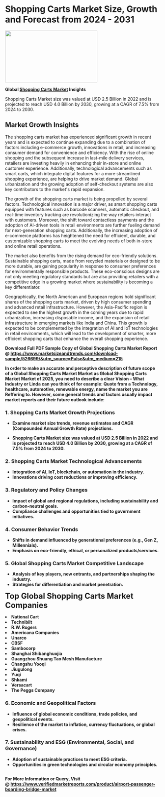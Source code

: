 <H1>Shopping Carts Market Size, Growth and Forecast from 2024 - 2031</H1><img class="aligncenter size-medium wp-image-584254" src="https://thirdeyenews.in/wp-content/uploads/2024/09/Global-Market-Research-300x168.jpeg" alt="" width="300" height="168" /><p><strong>Global&nbsp;<a href="https://www.marketsizeandtrends.com/download-sample/526699/&amp;utm_source=Pulse&amp;utm_medium=215">Shopping Carts Market</a> Insights</strong></p><p>Shopping Carts Market size was valued at USD 2.5 Billion in 2022 and is projected to reach USD 4.0 Billion by 2030, growing at a CAGR of 7.5% from 2024 to 2030.</p><p><h2>Market Growth Insights</h2> <p>The shopping carts market has experienced significant growth in recent years and is expected to continue expanding due to a combination of factors including e-commerce growth, innovations in retail, and increasing consumer demand for convenience and efficiency. With the rise of online shopping and the subsequent increase in last-mile delivery services, retailers are investing heavily in enhancing their in-store and online customer experience. Additionally, technological advancements such as smart carts, which integrate digital features for a more streamlined shopping experience, are helping to drive market demand. Global urbanization and the growing adoption of self-checkout systems are also key contributors to the market's rapid expansion.</p> <p><strong></strong></p> <p>The growth of the shopping carts market is being propelled by several factors. Technological innovation is a major driver, as smart shopping carts equipped with features such as barcode scanners, automatic checkout, and real-time inventory tracking are revolutionizing the way retailers interact with customers. Moreover, the shift toward contactless payments and the adoption of AI-driven tools in retail environments are further fueling demand for next-generation shopping carts. Additionally, the increasing adoption of e-commerce platforms has heightened the need for efficient, durable, and customizable shopping carts to meet the evolving needs of both in-store and online retail operations.</p> <p>The market also benefits from the rising demand for eco-friendly solutions. Sustainable shopping carts, made from recycled materials or designed to be more durable, are gaining popularity in response to consumer preferences for environmentally responsible products. These eco-conscious designs are not only meeting regulatory standards but are also providing retailers with a competitive edge in a growing market where sustainability is becoming a key differentiator.</p> <p>Geographically, the North American and European regions hold significant shares of the shopping carts market, driven by high consumer spending and advanced retail infrastructure. However, the Asia-Pacific region is expected to see the highest growth in the coming years due to rapid urbanization, increasing disposable income, and the expansion of retail infrastructure in emerging markets like India and China. This growth is expected to be complemented by the integration of AI and IoT technologies in retail environments, which will lead to the development of smarter, more efficient shopping carts that enhance the overall shopping experience.</p> <p><strong></p><p><span class=""><strong>Download Full PDF Sample Copy of Global Shopping Carts Market Report</strong> @ <a href="https://www.marketsizeandtrends.com/download-sample/526699/&amp;utm_source=Pulse&amp;utm_medium=215" target="_blank">https://www.marketsizeandtrends.com/download-sample/526699/&amp;utm_source=Pulse&amp;utm_medium=215</a></span></p><p>In order to make an accurate and perceptive description of future scope of a Global&nbsp;Shopping Carts Market Market as Global&nbsp;Shopping Carts Market Market of 2025, you need to describe a clear Vision &ndash; What Industry or Linda can you think of for example: Quote from a Technology, healthcare, automotive, renewable energy, name the market you are Reffering to. However, some general trends and factors usually impact market reports and their future outlook include:</p><h3>1.&nbsp;<strong>Shopping Carts Market Growth Projections</strong></h3><ul><li>Examine market size trends, revenue estimates and CAGR (Compounded Annual Growth Rate) projections.</li><li><p>Shopping Carts Market size was valued at USD 2.5 Billion in 2022 and is projected to reach USD 4.0 Billion by 2030, growing at a CAGR of 7.5% from 2024 to 2030.</p></li></ul><h3>2.&nbsp;<strong>Shopping Carts Market Technological Advancements</strong></h3><ul><li>Integration of AI, IoT, blockchain, or automation in the industry.</li><li>Innovations driving cost reductions or improving efficiency.</li></ul><h3>3.&nbsp;<strong>Regulatory and Policy Changes</strong></h3><ul><li>Impact of global and regional regulations, including sustainability and carbon-neutral goals.</li><li>Compliance challenges and opportunities tied to government initiatives.</li></ul><h3>4.&nbsp;<strong>Consumer Behavior Trends</strong></h3><ul><li>Shifts in demand influenced by generational preferences (e.g., Gen Z, Millennials).</li><li>Emphasis on eco-friendly, ethical, or personalized products/services.</li></ul><h3>5.&nbsp;<strong>Global Shopping Carts Market Competitive Landscape</strong></h3><ul><li>Analysis of key players, new entrants, and partnerships shaping the industry.</li><li>Strategies for differentiation and market penetration.</li></ul><p data-pm-slice="1 1 []"><span style="color: inherit; font-family: inherit; font-size: 25px;">Top Global Shopping Carts Market Companies</span></p><div class="" data-test-id=""><p><li>National Cart</li><li> Technibilt</li><li> R.W. Rogers</li><li> Americana Companies</li><li> Unarco</li><li> CBSF</li><li> Sambocorp</li><li> Shanghai Shibanghuojia</li><li> Guangzhou Shuang Tao Mesh Manufacture</li><li> Changshu Yooqi</li><li> Jiugulong</li><li> Yuqi</li><li> Shkami</li><li> Versacart</li><li> The Peggs Company</li></p></div><h3>6.&nbsp;<strong>Economic and Geopolitical Factors</strong></h3><ul><li>Influence of global economic conditions, trade policies, and geopolitical events.</li><li>Resilience of the market to inflation, currency fluctuations, or global crises.</li></ul><h3>7.&nbsp;<strong>Sustainability and ESG (Environmental, Social, and Governance)</strong></h3><ul><li>Adoption of sustainable practices to meet ESG criteria.</li><li>Opportunities in green technologies and circular economy principles.</li></ul><h2><strong style="font-size: 14px;">For More Information or Query, Visit @&nbsp;</strong><a style="background-color: #ffffff; font-size: 14px;" href="https://www.marketsizeandtrends.com/report/shopping-carts-market/" target="_blank">https://www.verifiedmarketreports.com/product/airport-passenger-boarding-bridge-market</a></h2>
